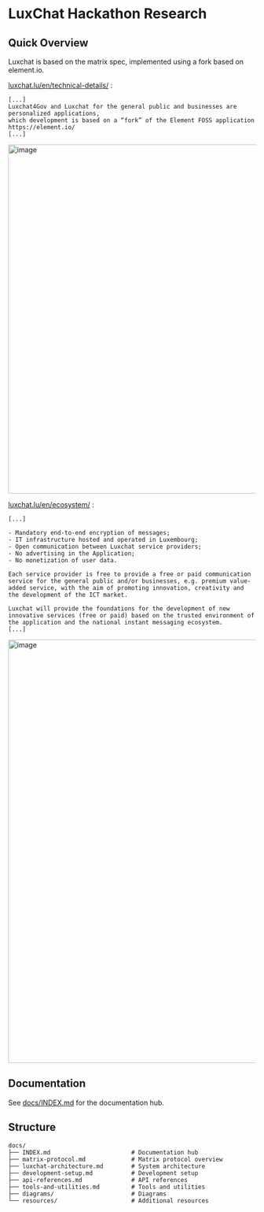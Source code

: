 # LuxChat Hackathon Research

## Quick Overview

Luxchat is based on the matrix spec, implemented using a fork based on element.io.

[luxchat.lu/en/technical-details/](https://www.luxchat.lu/en/technical-details/) :
```
[...]
Luxchat4Gov and Luxchat for the general public and businesses are personalized applications,
which development is based on a “fork” of the Element FOSS application https://element.io/
[...]
```
<img width="1024" height="709" alt="image" src="https://github.com/user-attachments/assets/01b063d2-a0bd-4872-bfd5-58b9538aee67" />

[luxchat.lu/en/ecosystem/](https://www.luxchat.lu/en/ecosystem/) :
```
[...]

- Mandatory end-to-end encryption of messages;
- IT infrastructure hosted and operated in Luxembourg;
- Open communication between Luxchat service providers;
- No advertising in the Application;
- No monetization of user data.

Each service provider is free to provide a free or paid communication service for the general public and/or businesses, e.g. premium value-added service, with the aim of promoting innovation, creativity and the development of the ICT market.

Luxchat will provide the foundations for the development of new innovative services (free or paid) based on the trusted environment of the application and the national instant messaging ecosystem.
[...]
```
<img width="1920" height="860" alt="image" src="https://github.com/user-attachments/assets/a390bba0-22d7-4107-a301-f43b68acc91e" />


## Documentation

See [docs/INDEX.md](./docs/INDEX.md) for the documentation hub.

## Structure

```
docs/
├── INDEX.md                       # Documentation hub
├── matrix-protocol.md             # Matrix protocol overview
├── luxchat-architecture.md        # System architecture
├── development-setup.md           # Development setup
├── api-references.md              # API references
├── tools-and-utilities.md         # Tools and utilities
├── diagrams/                      # Diagrams
└── resources/                     # Additional resources
```
